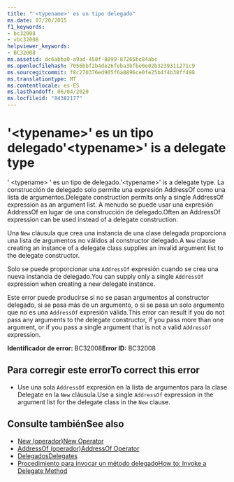 ```yaml
---
title: "'<typename>' es un tipo delegado"
ms.date: 07/20/2015
f1_keywords:
- bc32008
- vbc32008
helpviewer_keywords:
- BC32008
ms.assetid: dc6abba0-a9ad-450f-8899-87265bc84abc
ms.openlocfilehash: 7056bbf2b4de26feba3bfbe0e02b3239311271c9
ms.sourcegitcommit: f8c270376ed905f6a8896ce0fe25b4f4b38ff498
ms.translationtype: MT
ms.contentlocale: es-ES
ms.lasthandoff: 06/04/2020
ms.locfileid: "84382177"
---
```

# <a name="typename-is-a-delegate-type"></a><span data-ttu-id="4bd19-102">'\<typename>' es un tipo delegado</span><span class="sxs-lookup"><span data-stu-id="4bd19-102">'\<typename>' is a delegate type</span></span>
<span data-ttu-id="4bd19-103">' \<typename> ' es un tipo de delegado.</span><span class="sxs-lookup"><span data-stu-id="4bd19-103">'\<typename>' is a delegate type.</span></span> <span data-ttu-id="4bd19-104">La construcción de delegado solo permite una expresión AddressOf como una lista de argumentos.</span><span class="sxs-lookup"><span data-stu-id="4bd19-104">Delegate construction permits only a single AddressOf expression as an argument list.</span></span> <span data-ttu-id="4bd19-105">A menudo se puede usar una expresión AddressOf en lugar de una construcción de delegado.</span><span class="sxs-lookup"><span data-stu-id="4bd19-105">Often an AddressOf expression can be used instead of a delegate construction.</span></span>  
  
 <span data-ttu-id="4bd19-106">Una `New` cláusula que crea una instancia de una clase delegada proporciona una lista de argumentos no válidos al constructor delegado.</span><span class="sxs-lookup"><span data-stu-id="4bd19-106">A `New` clause creating an instance of a delegate class supplies an invalid argument list to the delegate constructor.</span></span>  
  
 <span data-ttu-id="4bd19-107">Solo se puede proporcionar una `AddressOf` expresión cuando se crea una nueva instancia de delegado.</span><span class="sxs-lookup"><span data-stu-id="4bd19-107">You can supply only a single `AddressOf` expression when creating a new delegate instance.</span></span>  
  
 <span data-ttu-id="4bd19-108">Este error puede producirse si no se pasan argumentos al constructor delegado, si se pasa más de un argumento, o si se pasa un solo argumento que no es una `AddressOf` expresión válida.</span><span class="sxs-lookup"><span data-stu-id="4bd19-108">This error can result if you do not pass any arguments to the delegate constructor, if you pass more than one argument, or if you pass a single argument that is not a valid `AddressOf` expression.</span></span>  
  
 <span data-ttu-id="4bd19-109">**Identificador de error:** BC32008</span><span class="sxs-lookup"><span data-stu-id="4bd19-109">**Error ID:** BC32008</span></span>  
  
## <a name="to-correct-this-error"></a><span data-ttu-id="4bd19-110">Para corregir este error</span><span class="sxs-lookup"><span data-stu-id="4bd19-110">To correct this error</span></span>  
  
- <span data-ttu-id="4bd19-111">Use una sola `AddressOf` expresión en la lista de argumentos para la clase Delegate en la `New` cláusula.</span><span class="sxs-lookup"><span data-stu-id="4bd19-111">Use a single `AddressOf` expression in the argument list for the delegate class in the `New` clause.</span></span>  
  
## <a name="see-also"></a><span data-ttu-id="4bd19-112">Consulte también</span><span class="sxs-lookup"><span data-stu-id="4bd19-112">See also</span></span>

- [<span data-ttu-id="4bd19-113">New (operador)</span><span class="sxs-lookup"><span data-stu-id="4bd19-113">New Operator</span></span>](../operators/new-operator.md)
- [<span data-ttu-id="4bd19-114">AddressOf (operador)</span><span class="sxs-lookup"><span data-stu-id="4bd19-114">AddressOf Operator</span></span>](../operators/addressof-operator.md)
- [<span data-ttu-id="4bd19-115">Delegados</span><span class="sxs-lookup"><span data-stu-id="4bd19-115">Delegates</span></span>](../../programming-guide/language-features/delegates/index.md)
- [<span data-ttu-id="4bd19-116">Procedimiento para invocar un método delegado</span><span class="sxs-lookup"><span data-stu-id="4bd19-116">How to: Invoke a Delegate Method</span></span>](../../programming-guide/language-features/delegates/how-to-invoke-a-delegate-method.md)
